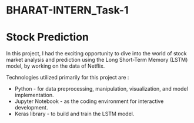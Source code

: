 # BHARAT-INTERN_Task-1
# Stock Prediction 
In this project, I had the exciting opportunity to dive into the world of stock market analysis and prediction using the Long Short-Term Memory (LSTM) model, by working on the data of Netflix.

Technologies utilized primarily for this project are :
* Python - for data preprocessing, manipulation, visualization, and model implementation.
* Jupyter Notebook - as the coding environment for interactive development.
* Keras library - to build and train the LSTM model.
